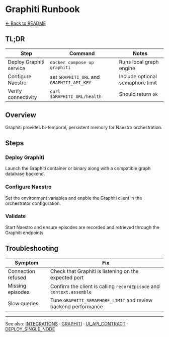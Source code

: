 # Graphiti Runbook

[← Back to README](../README.md)

## TL;DR

| Step                    | Command                                   | Notes                            |
| ----------------------- | ----------------------------------------- | -------------------------------- |
| Deploy Graphiti service | `docker compose up graphiti`              | Runs local graph engine          |
| Configure Naestro       | set `GRAPHITI_URL` and `GRAPHITI_API_KEY` | Include optional semaphore limit |
| Verify connectivity     | `curl $GRAPHITI_URL/health`               | Should return `ok`               |

## Overview

Graphiti provides bi-temporal, persistent memory for Naestro orchestration.

## Steps

### Deploy Graphiti

Launch the Graphiti container or binary along with a compatible graph database backend.

### Configure Naestro

Set the environment variables and enable the Graphiti client in the orchestrator configuration.

### Validate

Start Naestro and ensure episodes are recorded and retrieved through the Graphiti endpoints.

## Troubleshooting

| Symptom            | Fix                                                                  |
| ------------------ | -------------------------------------------------------------------- |
| Connection refused | Check that Graphiti is listening on the expected port                |
| Missing episodes   | Confirm the client is calling `recordEpisode` and `context.assemble` |
| Slow queries       | Tune `GRAPHITI_SEMAPHORE_LIMIT` and review backend performance       |

---

See also: [INTEGRATIONS](INTEGRATIONS.md) · [GRAPHITI](GRAPHITI.md) ·
[UI_API_CONTRACT](UI_API_CONTRACT.md) · [DEPLOY_SINGLE_NODE](DEPLOY_SINGLE_NODE.md)
